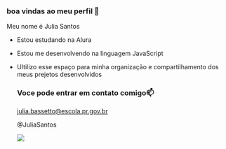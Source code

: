 ### boa vindas ao meu perfil 👯

Meu nome é Julia Santos

- Estou estudando na Alura
- Estou me desenvolvendo na linguagem JavaScript
- Ultilizo esse espaço para minha organização e compartilhamento dos meus prejetos desenvolvidos

  ### Voce pode entrar em contato comigo📫

  julia.bassetto@escola.pr.gov.br
  
  @JuliaSantos


  ![](https://media.tenor.com/HJ8Nxo6FkI0AAAAM/broncos-hello.gif)
